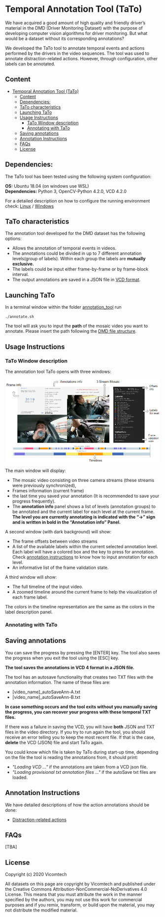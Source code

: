# Temporal Annotation Tool (TaTo)
We have acquired a good amount of high quality and friendly driver’s material in the DMD (Driver Monitoring Dataset) with the purpose of developing computer vision algorithms for driver monitoring. But what would be a dataset without its corresponding annotations? 

We developed the TaTo tool to annotate temporal events and actions performed by the drivers in the video sequences. The tool was used to annotate distraction-related actions. However, through configuration, other labels can be annotated.   

## Content
- [Temporal Annotation Tool (TaTo)](#temporal-annotation-tool-tato)
  - [Content](#content)
  - [Dependencies:](#dependencies)
  - [TaTo characteristics](#tato-characteristics)
  - [Launching TaTo](#launching-tato)
  - [Usage Instructions](#usage-instructions)
    - [TaTo Window description](#tato-window-description)
    - [Annotating with TaTo](#annotating-with-tato)
  - [Saving annotations](#saving-annotations)
  - [Annotation Instructions](#annotation-instructions)
  - [FAQs](#faqs)
  - [License](#license)

## Dependencies:
The TaTo tool has been tested using the following system configuration:

**OS:**           Ubuntu 18.04 (on windows use WSL) <br>
**Dependencies:** Python 3, OpenCV-Python 4.2.0, VCD 4.2.0                        

For a detailed description on how to configure the running environment check: [Linux](docs/setup_linux.md) / [Windows](docs/setup_windows.md)

## TaTo characteristics
The annotation tool developed for the DMD dataset has the following options:

- Allows the annotation of temporal events in videos. 
- The annotations could be divided in up to 7 different annotation levels(group of labels). Within each group the labels are **mutually exclusive.**
- The labels could be input either frame-by-frame or by frame-block interval.  
- The output annotations are saved in a JSON file in [VCD format](https://vcd.vicomtech.org/). 

## Launching TaTo
In a terminal window within the folder [annotation_tool](https://github.com/Vicomtech/DMD-Driver-Monitoring-Dataset/annotation-tool) run 

    ./annotate.sh

The tool will ask you to input the **path** of the mosaic video you want to annotate. Please insert the path following the [DMD file structure](docs/dmd_file_struct.md).  

## Usage Instructions
### TaTo Window description 
The annotation tool TaTo opens with three windows: 

![Annotation Tool](../docs/imgs/annotation_tool_info.png)

The main window will display:
- The mosaic video consisting on three camera streams (these streams were previously synchronized),
- Frames information (current frame)
- the last time you saved your annotation (It is recommended to save your progress frequently).
- The **annotation info** panel shows a list of levels (annotation groups) to be annotated and the current label for each level at the current frame. **The level you are currently annotating is indicated with the “->” sign and is written in bold in the “Annotation info” Panel.**   

A second window (with dark background) will show:
- The frame offsets between video streams
- A list of the available labels within the current selected annotation level. Each label will have a colored box and the key to press for annotation. Check [annotation instructions](#annotating-with-tato) to know how to input annotation for each level. 
- An informative list of the frame validation state. 

A third window will show:
- The full timeline of the input video.
- A zoomed timeline around the current frame to help the visualization of each frame label.

The colors in the timeline representation are the same as the colors in the label description panel.   

### Annotating with TaTo



## Saving annotations
You can save the progress by pressing the [ENTER] key. The tool also saves the progress when you exit the tool using the [ESC] key.

**The tool saves the annotations in VCD 4 format in a JSON file.**

The tool has an autosave functionality that creates two TXT files with the annotation information. The name of these files are:
 - [video_name]_autoSaveAnn-A.txt
 - [video_name]_autoSaveAnn-B.txt

**In case something occurs and the tool exits without you manually saving the progress, you can recover your progress with these temporal TXT files.**

If there was a failure in saving the VCD, you will have **both** JSON and TXT files in the video directory. If you try to run again the tool, you should receive an error telling you to keep the most recent file. If that is the case, **delete** the VCD (JSON) file and start TaTo again. 

You could know which file is taken by TaTo during start-up time, depending on the file the tool is reading the annotations from, it should print:

- *"Loading VCD ..."* if the annotations are taken from a VCD json file.
- *"Loading provisional txt annotation files ..."* if the autoSave txt files are loaded.  

## Annotation Instructions
We have detailed descriptions of how the action annotations should be done:

- [Distraction-related actions]()

## FAQs
[TBA]


## License 
Copyright (c) 2020 Vicomtech

All datasets on this page are copyright by Vicomtech and published under the Creative Commons Attribution-NonCommercial-NoDerivatives 4.0 License. This means that you must attribute the work in the manner specified by the authors, you may not use this work for commercial purposes and if you remix, transform, or build upon the material, you may not distribute the modified material.
